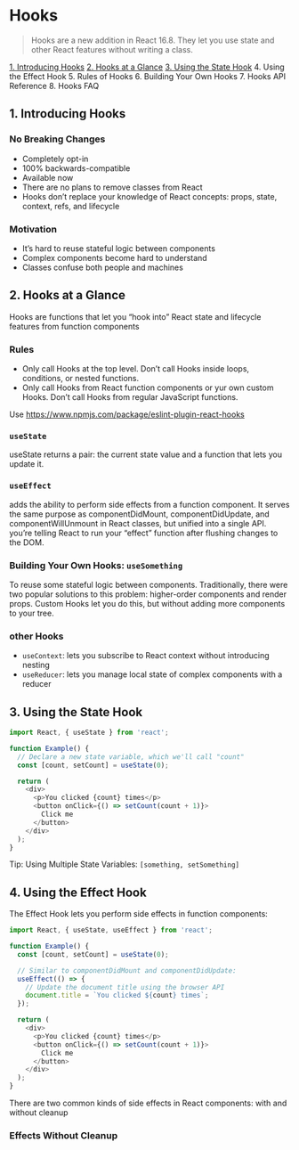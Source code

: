 # Hooks

> Hooks are a new addition in React 16.8. They let you use state and other React features without writing a class.

[1. Introducing Hooks](#1.-introducing-hooks)
[2. Hooks at a Glance](#2.-hooks-at-a-glance)
[3. Using the State Hook](#3.-using-the-state-hook)
4. Using the Effect Hook
5. Rules of Hooks
6. Building Your Own Hooks
7. Hooks API Reference
8. Hooks FAQ

## 1. Introducing Hooks

### No Breaking Changes 
- Completely opt-in
- 100% backwards-compatible
- Available now
- There are no plans to remove classes from React
- Hooks don’t replace your knowledge of React concepts: props, state, context, refs, and lifecycle

### Motivation 
- It’s hard to reuse stateful logic between components
- Complex components become hard to understand
- Classes confuse both people and machines 

## 2. Hooks at a Glance
Hooks are functions that let you “hook into” React state and lifecycle features from function components

### Rules
- Only call Hooks at the top level. Don’t call Hooks inside loops, conditions, or nested functions.
- Only call Hooks from React function components or yur own custom Hooks. Don’t call Hooks from regular JavaScript functions. 
 
Use https://www.npmjs.com/package/eslint-plugin-react-hooks


### `useState`
useState returns a pair: the current state value and a function that lets you update it.

### `useEffect`
adds the ability to perform side effects from a function component. It serves the same purpose as componentDidMount, componentDidUpdate, and componentWillUnmount in React classes, but unified into a single API.
you’re telling React to run your “effect” function after flushing changes to the DOM.

### Building Your Own Hooks: `useSomething`
To reuse some stateful logic between components. 
Traditionally, there were two popular solutions to this problem: higher-order components and render props. Custom Hooks let you do this, but without adding more components to your tree.

### other Hooks
- `useContext`: lets you subscribe to React context without introducing nesting
- `useReducer`: lets you manage local state of complex components with a reducer

## 3. Using the State Hook
```js
import React, { useState } from 'react';

function Example() {
  // Declare a new state variable, which we'll call "count"
  const [count, setCount] = useState(0);

  return (
    <div>
      <p>You clicked {count} times</p>
      <button onClick={() => setCount(count + 1)}>
        Click me
      </button>
    </div>
  );
}
```

Tip: Using Multiple State Variables: `[something, setSomething]`

## 4. Using the Effect Hook
The Effect Hook lets you perform side effects in function components:
```js
import React, { useState, useEffect } from 'react';

function Example() {
  const [count, setCount] = useState(0);

  // Similar to componentDidMount and componentDidUpdate:
  useEffect(() => {
    // Update the document title using the browser API
    document.title = `You clicked ${count} times`;
  });

  return (
    <div>
      <p>You clicked {count} times</p>
      <button onClick={() => setCount(count + 1)}>
        Click me
      </button>
    </div>
  );
}
```
There are two common kinds of side effects in React components: with and without cleanup

### Effects Without Cleanup 
